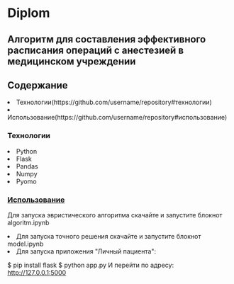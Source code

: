# Diplom

## Алгоритм для составления эффективного расписания операций с анестезией в медицинском учреждении

## Содержание

<li>  Технологии(https://github.com/username/repository#технологии)

<li> Использование(https://github.com/username/repository#использование)

### Технологии

<li> Python
<li> Flask
<li> Pandas
<li> Numpy
<li> Pyomo

### [Использование](https://github.com/username/repository#использование)

Для запуска эвристического алгоритма скачайте и запустите блокнот algoritm.ipynb

<li> Для запуска точного решения скачайте и запустите блокнот model.ipynb

<li> Для запуска приложения "Личный пациента":

$ pip install flask
$ python app.py
И перейти по адресу: http://127.0.0.1:5000
